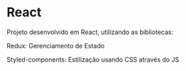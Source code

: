 # React

Projeto desenvolvido em React, utilizando as bibliotecas:

Redux: Gerenciamento de Estado

Styled-components: Estilização usando CSS através do JS
